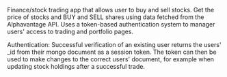 Finance/stock trading app that allows user to buy and sell stocks. Get the price of stocks 
and BUY and SELL shares using data fetched from the Alphavantage API. Uses a token-based
authentication system to manager users' access to trading and portfolio pages.

Authentication: Successful verification of an existing user returns the users' _id 
from their mongo document as a session token. The token can then be used to make changes
to the correct users' document, for example when updating stock holdings after a successful trade.